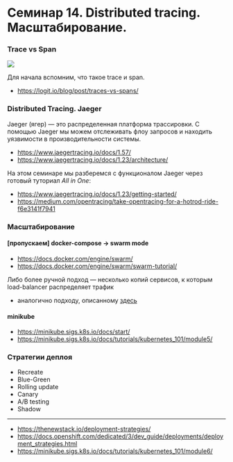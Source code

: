 # Семинар 14. Distributed tracing. Масштабирование.

### Trace vs Span

![](https://www.jaegertracing.io/img/spans-traces.png)

Для начала вспомним, что такое trace и span.

- https://logit.io/blog/post/traces-vs-spans/

### Distributed Tracing. Jaeger

Jaeger (ягер) — это распределенная платформа трассировки. С помощью Jaeger мы можем отслеживать флоу запросов и находить
уязвимости в производительности системы.

- https://www.jaegertracing.io/docs/1.57/
- https://www.jaegertracing.io/docs/1.23/architecture/

На этом семинаре мы разберемся с функционалом Jaeger через готовый туториал _All in One_:

- https://www.jaegertracing.io/docs/1.23/getting-started/
- https://medium.com/opentracing/take-opentracing-for-a-hotrod-ride-f6e3141f7941

### Масштабирование

#### [пропускаем] docker-compose &rarr; swarm mode

- https://docs.docker.com/engine/swarm/
- https://docs.docker.com/engine/swarm/swarm-tutorial/

Либо более ручной подход — несколько копий сервисов, к которым load-balancer распределяет трафик

- аналогично подходу, описанному [здесь](https://dev.to/mazenr/how-to-implement-a-load-balancer-using-nginx-docker-4g73)

#### minikube

- https://minikube.sigs.k8s.io/docs/start/
- https://minikube.sigs.k8s.io/docs/tutorials/kubernetes_101/module5/

### Стратегии деплоя

- Recreate
- Blue-Green
- Rolling update
- Canary
- A/B testing
- Shadow

---

- https://thenewstack.io/deployment-strategies/
- https://docs.openshift.com/dedicated/3/dev_guide/deployments/deployment_strategies.html
- https://minikube.sigs.k8s.io/docs/tutorials/kubernetes_101/module6/
